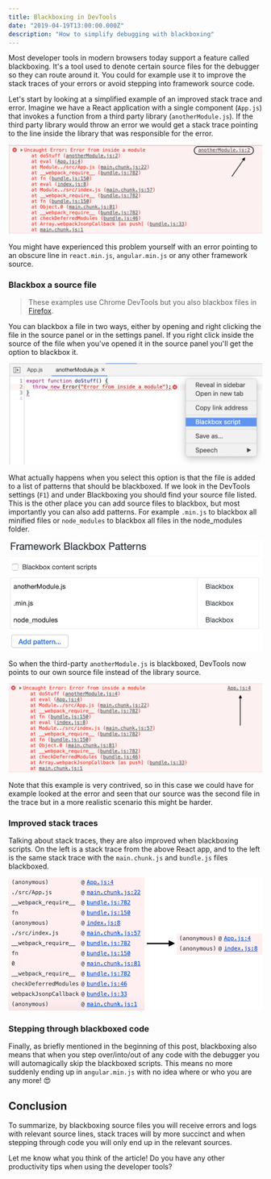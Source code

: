 ```yaml
---
title: Blackboxing in DevTools
date: "2019-04-19T13:00:00.000Z"
description: "How to simplify debugging with blackboxing"
---
```


Most developer tools in modern browsers today support a feature called blackboxing. It's a tool used to denote certain source files for the debugger so they can route around it. You could for example use it to improve the stack traces of your errors or avoid stepping into framework source code.

Let's start by looking at a simplified example of an improved stack trace and error. Imagine we have a React application with a single component (`App.js`) that invokes a function from a third party library (`anotherModule.js`). If the third party library would throw an error we would get a stack trace pointing to the line inside the library that was responsible for the error.

![](lib-error.png)

You might have experienced this problem yourself with an error pointing to an obscure line in `react.min.js`, `angular.min.js` or any other framework source.

### Blackbox a source file

> These examples use Chrome DevTools but you also blackbox files in [Firefox](https://developer.mozilla.org/en-US/docs/Tools/Debugger/How_to/Black_box_a_source).

You can blackbox a file in two ways, either by opening and right clicking the file in the source panel or in the settings panel. If you right click inside the source of the file when you've opened it in the source panel you'll get the option to blackbox it.

![](blackbox-right-click.png)

What actually happens when you select this option is that the file is added to a list of patterns that should be blackboxed. If we look in the DevTools settings (`F1`) and under Blackboxing you should find your source file listed. This is the other place you can add source files to blackbox, but most importantly you can also add patterns. For example `.min.js` to blackbox all minified files or `node_modules` to blackbox all files in the node_modules folder.

![](blackbox-patterns.png)

So when the third-party `anotherModule.js` is blackboxed, DevTools now points to our own source file instead of the library source.

![](better-lib-error.png)

Note that this example is very contrived, so in this case we could have for example looked at the error and seen that our source was the second file in the trace but in a more realistic scenario this might be harder.

### Improved stack traces

Talking about stack traces, they are also improved when blackboxing scripts. On the left is a stack trace from the above React app, and to the left is the same stack trace with the `main.chunk.js` and `bundle.js` files blackboxed.

![](stacktrace.png)

### Stepping through blackboxed code

Finally, as briefly mentioned in the beginning of this post, blackboxing also means that when you step over/into/out of any code with the debugger you will automagically skip the blackboxed scripts. This means no more suddenly ending up in `angular.min.js` with no idea where or who you are any more! 😍

## Conclusion

To summarize, by blackboxing source files you will receive errors and logs with relevant source lines, stack traces will by more succinct and when stepping through code you will only end up in the relevant sources.

Let me know what you think of the article! Do you have any other productivity tips when using the developer tools?
